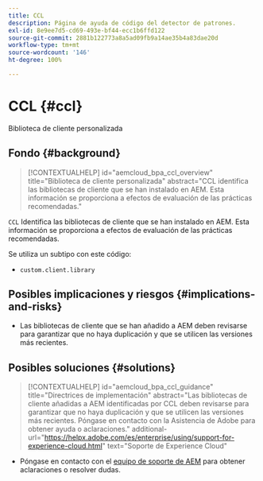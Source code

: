 ```yaml
---
title: CCL
description: Página de ayuda de código del detector de patrones.
exl-id: 8e9ee7d5-cd69-493e-bf44-ecc1b6ffd122
source-git-commit: 2881b122773a8a5ad09fb9a14ae35b4a83dae20d
workflow-type: tm+mt
source-wordcount: '146'
ht-degree: 100%

---
```


# CCL {#ccl}

Biblioteca de cliente personalizada

## Fondo {#background}

>[!CONTEXTUALHELP]
>id="aemcloud_bpa_ccl_overview"
>title="Biblioteca de cliente personalizada"
>abstract="CCL identifica las bibliotecas de cliente que se han instalado en AEM. Esta información se proporciona a efectos de evaluación de las prácticas recomendadas."

`CCL` Identifica las bibliotecas de cliente que se han instalado en AEM. Esta información se proporciona a efectos de evaluación de las prácticas recomendadas.

Se utiliza un subtipo con este código:

* `custom.client.library`

## Posibles implicaciones y riesgos {#implications-and-risks}

* Las bibliotecas de cliente que se han añadido a AEM deben revisarse para garantizar que no haya duplicación y que se utilicen las versiones más recientes.

## Posibles soluciones {#solutions}

>[!CONTEXTUALHELP]
>id="aemcloud_bpa_ccl_guidance"
>title="Directrices de implementación"
>abstract="Las bibliotecas de cliente añadidas a AEM identificadas por CCL deben revisarse para garantizar que no haya duplicación y que se utilicen las versiones más recientes. Póngase en contacto con la Asistencia de Adobe para obtener ayuda o aclaraciones."
>additional-url="https://helpx.adobe.com/es/enterprise/using/support-for-experience-cloud.html" text="Soporte de Experience Cloud"

* Póngase en contacto con el [equipo de soporte de AEM](https://helpx.adobe.com/es/enterprise/using/support-for-experience-cloud.html) para obtener aclaraciones o resolver dudas.
